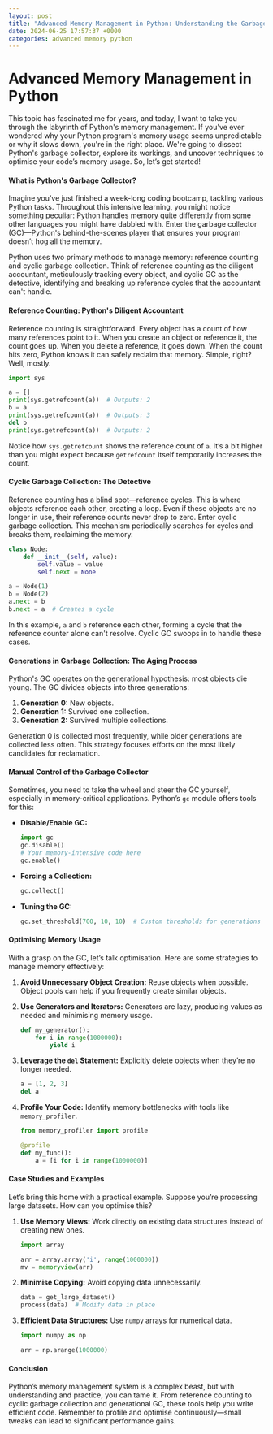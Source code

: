 ```yaml
---
layout: post
title: "Advanced Memory Management in Python: Understanding the Garbage Collector and Optimising Memory Usage"
date: 2024-06-25 17:57:37 +0000
categories: advanced memory python
---
```


# Advanced Memory Management in Python

This topic has fascinated me for years, and today, I want to take you through the labyrinth of Python's memory management. If you've ever wondered why your Python program's memory usage seems unpredictable or why it slows down, you're in the right place. We're going to dissect Python's garbage collector, explore its workings, and uncover techniques to optimise your code’s memory usage. So, let’s get started!

#### What is Python's Garbage Collector?

Imagine you’ve just finished a week-long coding bootcamp, tackling various Python tasks. Throughout this intensive learning, you might notice something peculiar: Python handles memory quite differently from some other languages you might have dabbled with. Enter the garbage collector (GC)—Python's behind-the-scenes player that ensures your program doesn’t hog all the memory.

Python uses two primary methods to manage memory: reference counting and cyclic garbage collection. Think of reference counting as the diligent accountant, meticulously tracking every object, and cyclic GC as the detective, identifying and breaking up reference cycles that the accountant can't handle.

#### Reference Counting: Python's Diligent Accountant

Reference counting is straightforward. Every object has a count of how many references point to it. When you create an object or reference it, the count goes up. When you delete a reference, it goes down. When the count hits zero, Python knows it can safely reclaim that memory. Simple, right? Well, mostly.

```python
import sys

a = []
print(sys.getrefcount(a))  # Outputs: 2
b = a
print(sys.getrefcount(a))  # Outputs: 3
del b
print(sys.getrefcount(a))  # Outputs: 2
```

Notice how `sys.getrefcount` shows the reference count of `a`. It’s a bit higher than you might expect because `getrefcount` itself temporarily increases the count.

#### Cyclic Garbage Collection: The Detective

Reference counting has a blind spot—reference cycles. This is where objects reference each other, creating a loop. Even if these objects are no longer in use, their reference counts never drop to zero. Enter cyclic garbage collection. This mechanism periodically searches for cycles and breaks them, reclaiming the memory.

```python
class Node:
    def __init__(self, value):
        self.value = value
        self.next = None

a = Node(1)
b = Node(2)
a.next = b
b.next = a  # Creates a cycle
```

In this example, `a` and `b` reference each other, forming a cycle that the reference counter alone can't resolve. Cyclic GC swoops in to handle these cases.

#### Generations in Garbage Collection: The Aging Process

Python's GC operates on the generational hypothesis: most objects die young. The GC divides objects into three generations:

1. **Generation 0:** New objects.
2. **Generation 1:** Survived one collection.
3. **Generation 2:** Survived multiple collections.

Generation 0 is collected most frequently, while older generations are collected less often. This strategy focuses efforts on the most likely candidates for reclamation.

#### Manual Control of the Garbage Collector

Sometimes, you need to take the wheel and steer the GC yourself, especially in memory-critical applications. Python’s `gc` module offers tools for this:

- **Disable/Enable GC:**

  ```python
  import gc
  gc.disable()
  # Your memory-intensive code here
  gc.enable()
  ```

- **Forcing a Collection:**

  ```python
  gc.collect()
  ```

- **Tuning the GC:**
  ```python
  gc.set_threshold(700, 10, 10)  # Custom thresholds for generations
  ```

#### Optimising Memory Usage

With a grasp on the GC, let’s talk optimisation. Here are some strategies to manage memory effectively:

1. **Avoid Unnecessary Object Creation:**
   Reuse objects when possible. Object pools can help if you frequently create similar objects.

2. **Use Generators and Iterators:**
   Generators are lazy, producing values as needed and minimising memory usage.

   ```python
   def my_generator():
       for i in range(1000000):
           yield i
   ```

3. **Leverage the `del` Statement:**
   Explicitly delete objects when they’re no longer needed.

   ```python
   a = [1, 2, 3]
   del a
   ```

4. **Profile Your Code:**
   Identify memory bottlenecks with tools like `memory_profiler`.

   ```python
   from memory_profiler import profile

   @profile
   def my_func():
       a = [i for i in range(1000000)]
   ```

#### Case Studies and Examples

Let’s bring this home with a practical example. Suppose you’re processing large datasets. How can you optimise this?

1. **Use Memory Views:**
   Work directly on existing data structures instead of creating new ones.

   ```python
   import array

   arr = array.array('i', range(1000000))
   mv = memoryview(arr)
   ```

2. **Minimise Copying:**
   Avoid copying data unnecessarily.

   ```python
   data = get_large_dataset()
   process(data)  # Modify data in place
   ```

3. **Efficient Data Structures:**
   Use `numpy` arrays for numerical data.

   ```python
   import numpy as np

   arr = np.arange(1000000)
   ```

#### Conclusion

Python’s memory management system is a complex beast, but with understanding and practice, you can tame it. From reference counting to cyclic garbage collection and generational GC, these tools help you write efficient code. Remember to profile and optimise continuously—small tweaks can lead to significant performance gains.
